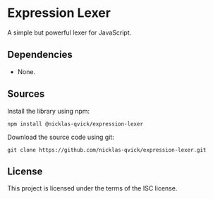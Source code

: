 
# Expression Lexer

A simple but powerful lexer for JavaScript.

## Dependencies

- None.

## Sources

Install the library using npm:

~~~
npm install @nicklas-qvick/expression-lexer
~~~

Download the source code using git:

~~~
git clone https://github.com/nicklas-qvick/expression-lexer.git
~~~

## License

This project is licensed under the terms of the ISC license.
